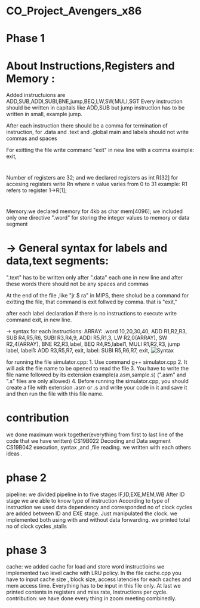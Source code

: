 # CO_Project_Avengers_x86
# Phase 1
# About Instructions,Registers and Memory :
 Added instructuions are  ADD,SUB,ADDI,SUBI,BNE,jump,BEQ,LW,SW,MULI,SGT
 Every instruction should be written in capitals like ADD,SUB but jump instruction has to be written in small, example jump.
 
 After each instruction there should be a comma for termination of instruction, for .data and .text and .global main and labels should not write commas and spaces
 
 For exitting the file  write command "exit" in new line with a comma example:      exit,
#
Number of registers are 32; and we declared registers as int R[32]
 for accesing registers write Rn  where n value varies from 0 to 31
 example:  R1 refers to register 1->R[1];
 #
Memory:we declared memory for 4kb as char mem[4096];
 we included only one directive ".word" for storing the integer values to memory or data segment


# -> General syntax for labels and data,text segments:

".text" has to be written only after ".data" each one in new line and after these words there should not be any spaces and commas

 At the end of the file ,like "jr $ ra" in MIPS, there sholud be a command for exitting the file, that command is exit follwed by comma. that is "exit,"

 after each label declaration if there is no instructions to execute write command exit, in new line.


-> syntax for each instructions:
ARRAY: .word 10,20,30,40,
ADD R1,R2,R3,
SUB R4,R5,R6,
SUBI R3,R4,9,
ADDI R5,R1,3,
LW R2,0(ARRAY),
SW R2,4(ARRAY),
BNE R2,R3,label,
BEQ R4,R5,label1,
MULI R1,R2,R3,
jump label,
label1:
   ADD R3,R5,R7,
exit,
label:
  SUBI R5,R6,R7,
exit,
![Syntax](https://user-images.githubusercontent.com/73153529/111679105-f7b73780-8846-11eb-9ae0-7c555561129b.png)


for running  the file simulator.cpp:
    1. Use command g++ simulator.cpp 
    2. It will ask the file name to be opened to read the file
    3. You have to write the file name followed by its extension example(a.asm,sample.s)
                  (".asm" and ".s" files are only allowed)
    4. Before running the simulator.cpp,
            you should create a file with extension .asm or .s and write your code in it and save it and then run the file with this file name.

# contribution 
we done maximum work together(everything from first to last line of the code that we have written)
CS19B022 Decoding and Data segment 
CS19B042 execution, syntax ,and ,file reading.
we written with each others ideas .


# phase 2
pipeline:
we divided pipeline in to five stages IF,ID,EXE,MEM,WB
After ID stage we are able to know type of instruction
According to type of instruction we used data  dependency  and corresponded no of clock cycles are added between ID and EXE stage.
Just manipulated the clock.
we implemented both using with and without data forwarding.
we printed total  no of clock cycles ,stalls
# phase 3
cache:
we added cache for  load and store word instructioins
we implemented two level cache with LRU policy.
In the file cache.cpp you have to input cache size , block size, access latencies for each caches and mem access time. Everything has to be input in this file only.
At last we printed contents in registers and miss rate, Instructions per cycle.
contribution:
we have done every thing in zoom meeting combinedly.

